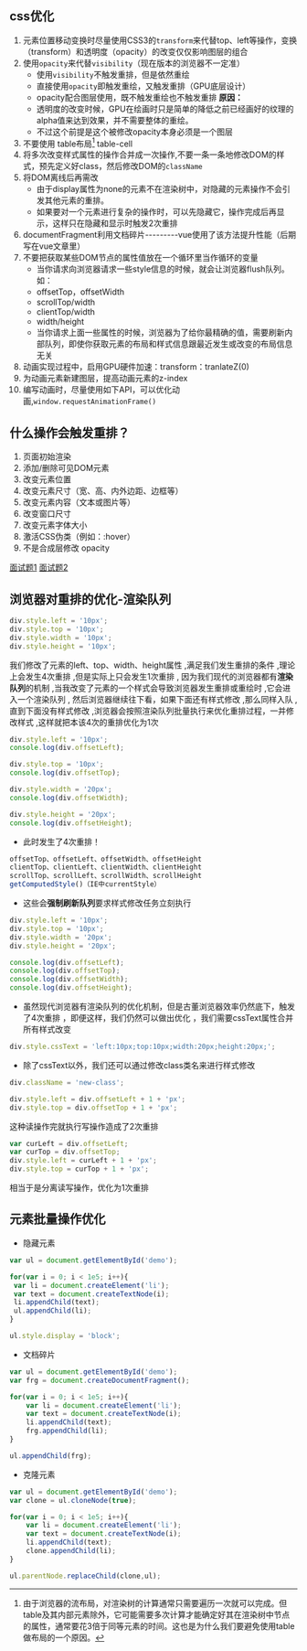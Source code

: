## css优化
1. 元素位置移动变换时尽量使用CSS3的`transform`来代替top、left等操作，变换（transform）和透明度（opacity）的改变仅仅影响图层的组合
2. 使用`opacity`来代替`visibility`（现在版本的浏览器不一定准）
    - 使用`visibility`不触发重排，但是依然重绘
    - 直接使用`opacity`即触发重绘，又触发重排（GPU底层设计）
    - opacity配合图层使用，既不触发重绘也不触发重排
    **原因：**
    - 透明度的改变时候，GPU在绘画时只是简单的降低之前已经画好的纹理的alpha值来达到效果，并不需要整体的重绘。
    - 不过这个前提是这个被修改opacity本身必须是一个图层
3. 不要使用 table布局[^1] table-cell
4. 将多次改变样式属性的操作合并成一次操作,不要一条一条地修改DOM的样式，预先定义好class，然后修改DOM的`className`
5. 将DOM离线后再需改
    - 由于display属性为none的元素不在渲染树中，对隐藏的元素操作不会引发其他元素的重排。
    - 如果要对一个元素进行复杂的操作时，可以先隐藏它，操作完成后再显示，这样只在隐藏和显示时触发2次重排
6. documentFragment利用文档碎片---------vue使用了该方法提升性能（后期写在vue文章里）
7. 不要把获取某些DOM节点的属性值放在一个循环里当作循环的变量
    - 当你请求向浏览器请求一些style信息的时候，就会让浏览器flush队列。如：
    - offsetTop，offsetWidth
    - scrollTop/width
    - clientTop/width
    - width/height
    - 当你请求上面一些属性的时候，浏览器为了给你最精确的值，需要刷新内部队列，即使你获取元素的布局和样式信息跟最近发生或改变的布局信息无关
8. 动画实现过程中，启用GPU硬件加速：transform：tranlateZ(0)
9. 为动画元素新建图层，提高动画元素的z-index
10. 编写动画时，尽量使用如下API，可以优化动画,`window.requestAnimationFrame()`


[^1]:由于浏览器的流布局，对渲染树的计算通常只需要遍历一次就可以完成。但table及其内部元素除外，它可能需要多次计算才能确定好其在渲染树中节点的属性，通常要花3倍于同等元素的时间。这也是为什么我们要避免使用table做布局的一个原因。

## 什么操作会触发重排？
1. 页面初始渲染
2. 添加/删除可见DOM元素
3. 改变元素位置
4. 改变元素尺寸（宽、高、内外边距、边框等）
5. 改变元素内容（文本或图片等）
6. 改变窗口尺寸
7. 改变元素字体大小
8. 激活CSS伪类（例如：:hover）
9. 不是合成层修改 opacity

[面试题1](https://juejin.cn/post/7357288361236463657)
[面试题2](https://zhuanlan.zhihu.com/p/161468550)
## 浏览器对重排的优化-渲染队列
```js
div.style.left = '10px';
div.style.top = '10px';
div.style.width = '10px';
div.style.height = '10px';
```
我们修改了元素的left、top、width、height属性 ,满足我们发生重排的条件 ,理论上会发生4次重排 ,但是实际上只会发生1次重排 ,
因为我们现代的浏览器都有**渲染队列**的机制 ,当我改变了元素的一个样式会导致浏览器发生重排或重绘时 ,它会进入一个渲染队列 ,
然后浏览器继续往下看，如果下面还有样式修改 ,那么同样入队 ,直到下面没有样式修改 ,浏览器会按照渲染队列批量执行来优化重排过程，一并修改样式 ,这样就把本该4次的重排优化为1次

```js
div.style.left = '10px';
console.log(div.offsetLeft);

div.style.top = '10px';
console.log(div.offsetTop);

div.style.width = '20px';
console.log(div.offsetWidth);

div.style.height = '20px';
console.log(div.offsetHeight);
```
- 此时发生了4次重排！

```js
offsetTop、offsetLeft、offsetWidth、offsetHeight
clientTop、clientLeft、clientWidth、clientHeight
scrollTop、scrollLeft、scrollWidth、scrollHeight
getComputedStyle()（IE中currentStyle）
```
- 这些会**强制刷新队列**要求样式修改任务立刻执行

```js
div.style.left = '10px';
div.style.top = '10px';
div.style.width = '20px';
div.style.height = '20px';

console.log(div.offsetLeft);
console.log(div.offsetTop);
console.log(div.offsetWidth);
console.log(div.offsetHeight);
```
- 虽然现代浏览器有渲染队列的优化机制，但是古董浏览器效率仍然底下，触发了4次重排 ，即便这样，我们仍然可以做出优化 ，我们需要cssText属性合并所有样式改变
```js
div.style.cssText = 'left:10px;top:10px;width:20px;height:20px;';
```
- 除了cssText以外，我们还可以通过修改class类名来进行样式修改
```js
div.className = 'new-class';
```

```js
div.style.left = div.offsetLeft + 1 + 'px';
div.style.top = div.offsetTop + 1 + 'px';
```
这种读操作完就执行写操作造成了2次重排

```js
var curLeft = div.offsetLeft;
var curTop = div.offsetTop;
div.style.left = curLeft + 1 + 'px';
div.style.top = curTop + 1 + 'px';
```
相当于是分离读写操作，优化为1次重排

## 元素批量操作优化

- 隐藏元素
```js
var ul = document.getElementById('demo');

for(var i = 0; i < 1e5; i++){
 var li = document.createElement('li');
 var text = document.createTextNode(i);
 li.appendChild(text);
 ul.appendChild(li);
}

ul.style.display = 'block';
```

- 文档碎片
```js
var ul = document.getElementById('demo');
var frg = document.createDocumentFragment(); 

for(var i = 0; i < 1e5; i++){
    var li = document.createElement('li');
    var text = document.createTextNode(i);
    li.appendChild(text);
    frg.appendChild(li); 
}

ul.appendChild(frg); 
```

- 克隆元素
```js
var ul = document.getElementById('demo');
var clone = ul.cloneNode(true); 

for(var i = 0; i < 1e5; i++){
    var li = document.createElement('li');
    var text = document.createTextNode(i);
    li.appendChild(text);
    clone.appendChild(li); 
}

ul.parentNode.replaceChild(clone,ul);
```